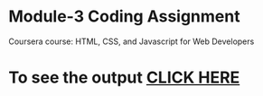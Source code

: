 # Module-3 Coding Assignment

Coursera course: HTML, CSS, and Javascript for Web Developers

# To see the output [CLICK HERE](https://github.com/raj-5979/Coursera_HTML-CSS-Javascript-for-web-developers/blob/main/module3-solution/index.html)
